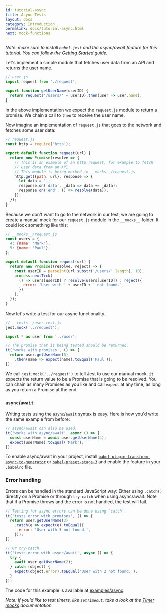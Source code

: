 ```yaml
---
id: tutorial-async
title: Async Tests
layout: docs
category: Introduction
permalink: docs/tutorial-async.html
next: mock-functions
---
```


*Note: make sure to install `babel-jest` and the async/await feature for this
tutorial. You can follow the [Getting Started](/jest/docs/getting-started.html)
guide.*

Let's implement a simple module that fetches user data from an API and
returns the user name.
```js
// user.js
import request from './request';

export function getUserName(userID) {
  return request('/users/' + userID).then(user => user.name);
}
```

In the above implementation we expect the `request.js` module to return a
promise. We chain a call to `then` to receive the user name.

Now imagine an implementation of `request.js` that goes to the network and
fetches some user data:

```js
// request.js
const http = require('http');

export default function request(url) {
  return new Promise(resolve => {
    // This is an example of an http request, for example to fetch
    // user data from an API.
    // This module is being mocked in __mocks__/request.js
    http.get({path: url}, response => {
      let data = '';
      response.on('data', _data => data += _data);
      response.on('end', () => resolve(data));
    });
  });
}
```

Because we don't want to go to the network in our test, we are going to create
a manual mock for our `request.js` module in the `__mocks__` folder.
It could look something like this:

```js
// __mocks__/request.js
const users = {
  4: {name: 'Mark'},
  5: {name: 'Paul'},
};

export default function request(url) {
  return new Promise((resolve, reject) => {
    const userID = parseInt(url.substr('/users/'.length), 10);
    process.nextTick(
      () => users[userID] ? resolve(users[userID]) : reject({
        error: 'User with ' + userID + ' not found.',
      })
    );
  });
}
```

Now let's write a test for our async functionality.
```js
// __tests__/user-test.js
jest.mock('../request');

import * as user from '../user';

// The promise that is being tested should be returned.
it('works with promises', () => {
  return user.getUserName(5)
    .then(name => expect(name).toEqual('Paul'));
});
```

We call `jest.mock('../request')` to tell Jest to use our manual mock. `it` expects the return value to be a Promise that is going to be resolved.
You can chain as many Promises as you like and call `expect` at any time, as
long as you return a Promise at the end.

### `async`/`await`

Writing tests using the `async`/`await` syntax is easy. Here is
how you'd write the same example from before:

```js
// async/await can also be used.
it('works with async/await', async () => {
  const userName = await user.getUserName(4);
  expect(userName).toEqual('Mark');
});
```

To enable async/await in your project, install
[`babel-plugin-transform-async-to-generator`](http://babeljs.io/docs/plugins/transform-async-to-generator/) or
[`babel-preset-stage-3`](http://babeljs.io/docs/plugins/preset-stage-3/)
and enable the feature in your `.babelrc` file.

### Error handling

Errors can be handled in the standard JavaScript way: Either using `.catch()`
directly on a Promise or through `try-catch` when using async/await. Note that
if a Promise throws and the error is not handled, the test will fail.

```js
// Testing for async errors can be done using `catch`.
it('tests error with promises', () => {
  return user.getUserName(3)
    .catch(e => expect(e).toEqual({
      error: 'User with 3 not found.',
    }));
});

// Or try-catch.
it('tests error with async/await', async () => {
  try {
    await user.getUserName(2);
  } catch (object) {
    expect(object.error).toEqual('User with 2 not found.');
  }
});
```

The code for this example is available at
[examples/async](https://github.com/facebook/jest/tree/master/examples/async).

*Note: If you'd like to test timers, like `setTimeout`, take a look at the
[Timer mocks](/jest/docs/timer-mocks.html) documentation.*
